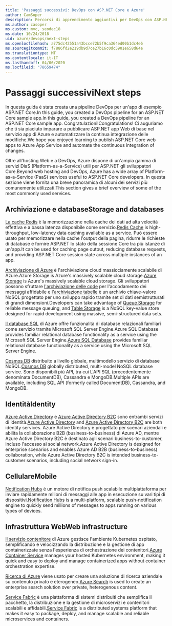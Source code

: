 ```yaml
---
title: 'Passaggi successivi: DevOps con ASP.NET Core e Azure'
author: CamSoper
description: Percorsi di apprendimento aggiuntivi per DevOps con ASP.NET Core e Azure.Additional learning paths for DevOps with ASP.NET Core and Azure.
ms.author: casoper
ms.custom: mvc, seodec18
ms.date: 10/24/2018
uid: azure/devops/next-steps
ms.openlocfilehash: a775dc42551a43bcce72b5f9ca364ed00b1dc4e6
ms.sourcegitcommit: f7886fd2e219db9d7ce27b16c0dc5901e658d64e
ms.translationtype: MT
ms.contentlocale: it-IT
ms.lasthandoff: 04/06/2020
ms.locfileid: "78659474"
---
```

# <a name="next-steps"></a><span data-ttu-id="46a79-103">Passaggi successivi</span><span class="sxs-lookup"><span data-stu-id="46a79-103">Next steps</span></span>

<span data-ttu-id="46a79-104">In questa guida è stata creata una pipeline DevOps per un'app di esempio ASP.NET Core.In this guide, you created a DevOps pipeline for an ASP.NET Core sample app.</span><span class="sxs-lookup"><span data-stu-id="46a79-104">In this guide, you created a DevOps pipeline for an ASP.NET Core sample app.</span></span> <span data-ttu-id="46a79-105">Congratulazioni!</span><span class="sxs-lookup"><span data-stu-id="46a79-105">Congratulations!</span></span> <span data-ttu-id="46a79-106">Ci auguriamo che ti sia piaciuto imparare a pubblicare ASP.NET app Web di base nel servizio app di Azure e automatizzare la continua integrazione delle modifiche.</span><span class="sxs-lookup"><span data-stu-id="46a79-106">We hope you enjoyed learning to publish ASP.NET Core web apps to Azure App Service and automate the continuous integration of changes.</span></span>

<span data-ttu-id="46a79-107">Oltre all'hosting Web e a DevOps, Azure dispone di un'ampia gamma di servizi DiaS (Platform-as-a-Service) utili per ASP.NET gli sviluppatori Core.</span><span class="sxs-lookup"><span data-stu-id="46a79-107">Beyond web hosting and DevOps, Azure has a wide array of Platform-as-a-Service (PaaS) services useful to ASP.NET Core developers.</span></span> <span data-ttu-id="46a79-108">In questa sezione viene fornita una breve panoramica di alcuni dei servizi più comunemente utilizzati.</span><span class="sxs-lookup"><span data-stu-id="46a79-108">This section gives a brief overview of some of the most commonly used services.</span></span>

## <a name="storage-and-databases"></a><span data-ttu-id="46a79-109">Archiviazione e database</span><span class="sxs-lookup"><span data-stu-id="46a79-109">Storage and databases</span></span>

<span data-ttu-id="46a79-110">[La cache Redis](/azure/redis-cache/) è la memorizzazione nella cache dei dati ad alta velocità effettiva e a bassa latenza disponibile come servizio.</span><span class="sxs-lookup"><span data-stu-id="46a79-110">[Redis Cache](/azure/redis-cache/) is high-throughput, low-latency data caching available as a service.</span></span> <span data-ttu-id="46a79-111">Può essere usato per memorizzare nella cache l'output della pagina, ridurre le richieste di database e fornire ASP.NET lo stato della sessione Core tra più istanze di un'app.</span><span class="sxs-lookup"><span data-stu-id="46a79-111">It can be used for caching page output, reducing database requests, and providing ASP.NET Core session state across multiple instances of an app.</span></span>

<span data-ttu-id="46a79-112">[Archiviazione di Azure](/azure/storage/) è l'archiviazione cloud massicciamente scalabile di Azure.Azure Storage is Azure's massively scalable cloud storage.</span><span class="sxs-lookup"><span data-stu-id="46a79-112">[Azure Storage](/azure/storage/) is Azure's massively scalable cloud storage.</span></span> <span data-ttu-id="46a79-113">Gli sviluppatori possono sfruttare [l'archiviazione delle code](/azure/storage/queues/storage-queues-introduction) per l'accodamento dei messaggi affidabile e [l'archiviazione tabelle](/azure/storage/tables/table-storage-overview) è un archivio chiave-valore NoSQL progettato per uno sviluppo rapido tramite set di dati semistrutturati di grandi dimensioni.</span><span class="sxs-lookup"><span data-stu-id="46a79-113">Developers can take advantage of [Queue Storage](/azure/storage/queues/storage-queues-introduction) for reliable message queuing, and [Table Storage](/azure/storage/tables/table-storage-overview) is a NoSQL key-value store designed for rapid development using massive, semi-structured data sets.</span></span>

<span data-ttu-id="46a79-114">[Il database SQL](/azure/sql-database/) di Azure offre funzionalità di database relazionali familiari come servizio tramite Microsoft SQL Server Engine.Azure SQL Database provides familiar relational database functionality as a service using the Microsoft SQL Server Engine.</span><span class="sxs-lookup"><span data-stu-id="46a79-114">[Azure SQL Database](/azure/sql-database/) provides familiar relational database functionality as a service using the Microsoft SQL Server Engine.</span></span>

<span data-ttu-id="46a79-115">[Cosmos DB](/azure/cosmos-db/) distribuito a livello globale, multimodello servizio di database NoSQL.</span><span class="sxs-lookup"><span data-stu-id="46a79-115">[Cosmos DB](/azure/cosmos-db/) globally distributed, multi-model NoSQL database service.</span></span> <span data-ttu-id="46a79-116">Sono disponibili più API, tra cui L'API SQL (precedentemente denominata DocumentDB), Cassandra e MongoDB.</span><span class="sxs-lookup"><span data-stu-id="46a79-116">Multiple APIs are available, including SQL API (formerly called DocumentDB), Cassandra, and MongoDB.</span></span>

## <a name="identity"></a><span data-ttu-id="46a79-117">Identità</span><span class="sxs-lookup"><span data-stu-id="46a79-117">Identity</span></span>

<span data-ttu-id="46a79-118">[Azure Active Directory](/azure/active-directory/) e [Azure Active Directory B2C](/azure/active-directory-b2c/) sono entrambi servizi di identità.</span><span class="sxs-lookup"><span data-stu-id="46a79-118">[Azure Active Directory](/azure/active-directory/) and [Azure Active Directory B2C](/azure/active-directory-b2c/) are both identity services.</span></span> <span data-ttu-id="46a79-119">Azure Active Directory è progettato per scenari aziendali e abilita la collaborazione B2B (business-to-business) di Azure AD, mentre Azure Active Directory B2C è destinato agli scenari business-to-customer, incluso l'accesso ai social network.</span><span class="sxs-lookup"><span data-stu-id="46a79-119">Azure Active Directory is designed for enterprise scenarios and enables Azure AD B2B (business-to-business) collaboration, while Azure Active Directory B2C is intended business-to-customer scenarios, including social network sign-in.</span></span>

## <a name="mobile"></a><span data-ttu-id="46a79-120">Cellulare</span><span class="sxs-lookup"><span data-stu-id="46a79-120">Mobile</span></span>

<span data-ttu-id="46a79-121">[Notification Hubs](/azure/notification-hubs/) è un motore di notifica push scalabile multipiattaforma per inviare rapidamente milioni di messaggi alle app in esecuzione su vari tipi di dispositivi.</span><span class="sxs-lookup"><span data-stu-id="46a79-121">[Notification Hubs](/azure/notification-hubs/) is a multi-platform, scalable push-notification engine to quickly send millions of messages to apps running on various types of devices.</span></span>

## <a name="web-infrastructure"></a><span data-ttu-id="46a79-122">Infrastruttura Web</span><span class="sxs-lookup"><span data-stu-id="46a79-122">Web infrastructure</span></span>

<span data-ttu-id="46a79-123">[Il servizio contenitore](/azure/aks/) di Azure gestisce l'ambiente Kubernetes ospitato, semplificando e velocizzando la distribuzione e la gestione di app containerizzate senza l'esperienza di orchestrazione dei contenitori.</span><span class="sxs-lookup"><span data-stu-id="46a79-123">[Azure Container Service](/azure/aks/) manages your hosted Kubernetes environment, making it quick and easy to deploy and manage containerized apps without container orchestration expertise.</span></span>

<span data-ttu-id="46a79-124">[Ricerca di Azure](/azure/search/) viene usato per creare una soluzione di ricerca aziendale su contenuto privato e eterogeneo.</span><span class="sxs-lookup"><span data-stu-id="46a79-124">[Azure Search](/azure/search/) is used to create an enterprise search solution over private, heterogenous content.</span></span>

<span data-ttu-id="46a79-125">[Service Fabric](/azure/service-fabric/) è una piattaforma di sistemi distribuiti che semplifica il pacchetto, la distribuzione e la gestione di microservizi e contenitori scalabili e affidabili.</span><span class="sxs-lookup"><span data-stu-id="46a79-125">[Service Fabric](/azure/service-fabric/) is a distributed systems platform that makes it easy to package, deploy, and manage scalable and reliable microservices and containers.</span></span>
